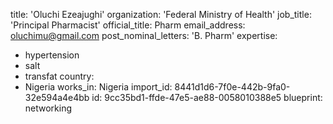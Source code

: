 title: 'Oluchi Ezeajughi'
organization: 'Federal Ministry of Health'
job_title: 'Principal Pharmacist'
official_title: Pharm
email_address: oluchimu@gmail.com
post_nominal_letters: 'B. Pharm'
expertise:
  - hypertension
  - salt
  - transfat
country:
  - Nigeria
works_in: Nigeria
import_id: 8441d1d6-7f0e-442b-9fa0-32e594a4e4bb
id: 9cc35bd1-ffde-47e5-ae88-0058010388e5
blueprint: networking
